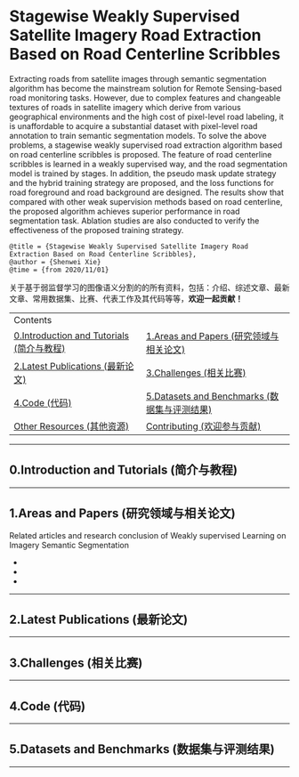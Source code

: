 # Stagewise Weakly Supervised Satellite Imagery Road Extraction Based on Road Centerline Scribbles
Extracting roads from satellite images through semantic segmentation algorithm has become the mainstream solution for Remote Sensing-based road monitoring tasks. However, due to complex features and changeable textures of roads in satellite imagery which derive from various geographical environments and the high cost of pixel-level road labeling, it is unaffordable to acquire a substantial dataset with pixel-level road annotation to train semantic segmentation models. To solve the above problems, a stagewise weakly supervised road extraction algorithm based on road centerline scribbles is proposed. The feature of road centerline scribbles is learned in a weakly supervised way, and the road segmentation model is trained by stages. In addition, the pseudo mask update strategy and the hybrid training strategy are proposed, and the loss functions for road foreground and road background are designed. The results show that compared with other weak supervision methods based on road centerline, the proposed algorithm achieves superior performance in road segmentation task. Ablation studies are also conducted to verify the effectiveness of the proposed training strategy.
```
@title = {Stagewise Weakly Supervised Satellite Imagery Road Extraction Based on Road Centerline Scribbles},  
@author = {Shenwei Xie}
@time = {from 2020/11/01}
```
关于基于弱监督学习的图像语义分割的的所有资料，包括：介绍、综述文章、最新文章、常用数据集、比赛、代表工作及其代码等等，**欢迎一起贡献！**

<table>
    <tr>
        <td>Contents</td>
    </tr>
    <tr>
        <td><a href="#0introduction-and-tutorials-简介与教程">0.Introduction and Tutorials (简介与教程)</a></td>
        <td><a href="#1areas-and-papers-研究领域与相关论文">1.Areas and Papers (研究领域与相关论文)</a></td>
    </tr>
    <tr>
        <td><a href="#2latest-publications-最新论文">2.Latest Publications (最新论文)</a></td>
        <td><a href="#3challenges-相关比赛">3.Challenges (相关比赛)</a></td>
    </tr>
    <tr>
        <td><a href="#4code-代码">4.Code (代码)</a></td>
        <td><a href="#5datasets-and-benchmarks-数据集与评测结果">5.Datasets and Benchmarks (数据集与评测结果)</a></td>
    </tr>
    <tr>
        <td><a href="#other-resources-其他资源">Other Resources (其他资源)</a></td>
        <td><a href="#contributing-欢迎参与贡献">Contributing (欢迎参与贡献)</a></td>
    </tr>
</table>

- - -

## 0.Introduction and Tutorials (简介与教程)

- - -

## 1.Areas and Papers (研究领域与相关论文)

Related articles and research conclusion of Weakly supervised Learning on Imagery Semantic Segmentation

- 
- 
- 

- - -

## 2.Latest Publications (最新论文)

- - -

## 3.Challenges (相关比赛)

- - -

## 4.Code (代码)

- - -

## 5.Datasets and Benchmarks (数据集与评测结果)

- - -

